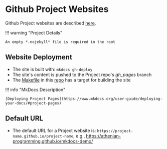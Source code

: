 # Github Project Websites

Github Project websites are described [here](https://help.github.com/articles/user-organization-and-project-pages/#project-pages-sites).

!!! warning "Project Details"

    An empty *.nojekyll* file is required in the root 
    
## Website Deployment
* The site is built with: ``mkdocs gh-deploy``
* The site's content is pushed to the Project repo's *gh_pages* branch
* The [Makefile](https://github.com/athenian-programming/mkdocs-demo/blob/master/Makefile) in this [repo](https://github.com/athenian-programming/mkdocs-demo) has a target for building the site

!!! info "MkDocs Description"

    [Deploying Project Pages](https://www.mkdocs.org/user-guide/deploying-your-docs/#project-pages)

## Default URL
* The default URL for a Project website is: `https://project-name.github.io/project-name`, e.g., https://athenian-programming.github.io/mkdocs-demo/

